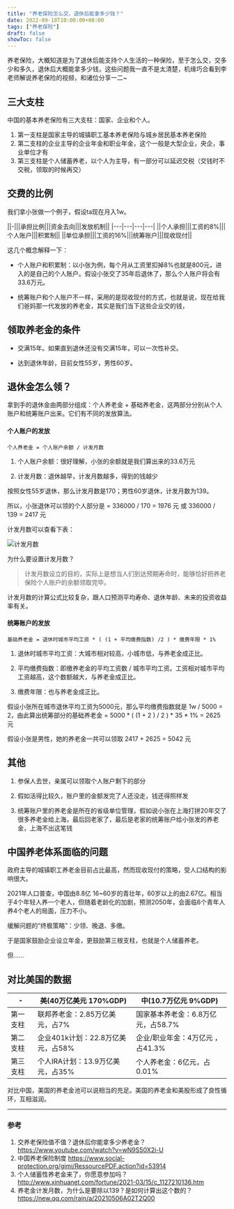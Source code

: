 ```yaml
---
title: "养老保险怎么交，退休后能拿多少钱？"
date: 2022-09-18T10:00:00+08:00
tags: ["养老保险"]
draft: false
showToc: false
---
```

养老保险，大概知道是为了退休后能支持个人生活的一种保险，至于怎么交，交多少和多久，退休后大概能拿多少钱，这些问题我一直不是太清楚，机缘巧合看到李老师解说养老保险的视频，和诸位分享一二~
## 三大支柱
中国的基本养老保险有三大支柱：国家、企业和个人。

1. 第一支柱是国家主导的城镇职工基本养老保险与城乡居民基本养老保险  
2. 第二支柱的企业主导的企业年金和职业年金，这个一般是大型企业，央企，事业单位才有  
3. 第三支柱是个人储蓄养老，以个人为主导，有一部分可以延迟交税（交钱时不交税，领取的时候再交）  
## 交费的比例
我们拿小张做一个例子，假设ta现在月入1w。

||-|||承担比例|||资金去向|||发放机制||
|---|---|---|---|
||个人承担|||工资的8%|||个人账户|||积累制||
||单位承担|||工资的16%|||统筹账户|||现收现付||

这几个概念解释一下：

- 个人账户和积累制：以小张为例，每个月从工资里扣掉8%也就是800元，进入的是自己的个人账户。假设小张交了35年后退休了，那么个人账户将会有33.6万元。

- 统筹账户和个人账户不一样，采用的是现收现付的方式，也就是说，现在给我们爸妈那一代发放的养老金，其实是我们当下这些企业交的钱，

## 领取养老金的条件
- 交满15年。如果直到退休还没有交满15年，可以一次性补交。

- 达到退休年龄，目前女性55岁，男性60岁。

## 退休金怎么领？
拿到手的退休金由两部分组成：个人养老金 + 基础养老金，这两部分分别从个人账户和统筹账户出来。它们有不同的发放算法。

#### 个人账户的发放
```
个人养老金 = 个人账户余额 / 计发月数
```

1. 个人账户余额：很好理解，小张的余额就是我们算出来的33.6万元

2. 计发月数：退休越早，计发月数越多，得到的钱越少

按照女性55岁退休，那么计发月数是170；男性60岁退休，计发月数为139。


所以，小张退休可以领的个人部分是 = 336000 / 170 = 1976 元
或  336000 / 139 = 2417 元

计发月数可以查看下表：


![计发月数](https://nic-gz-1308403500.file.myqcloud.com/other/chinese-old-age-insurance-2022-09-19-00-57-59.png)


为什么要设置计发月数？

>计发月数设立的目的，实际上是想当人们到达预期寿命时，能够恰好把养老保险个人账户的余额领取完毕。

计发月数的计算公式比较复杂，跟人口预测平均寿命、退休年龄、未来的投资收益率有关。

#### 统筹账户的发放
```
基础养老金 = 退休时城市平均工资 * ( (1 + 平均缴费指数) /2 ) * 缴费年限 * 1%
```

1. 退休时城市平均工资：大城市相对较高，小城市低，与养老金成正比。

2. 平均缴费指数：即缴养老金的平均工资数 / 城市平均工资。工资相对城市平均工资越高，这个数额越大，与养老金成正比。 

3. 缴费年限：也与养老金成正比。

假设小张所在城市退休平均工资为5000元，那么平均缴费指数就是 1w / 5000 = 2，由此算出统筹部分的基础养老金 = 5000 * (  (1 + 2 ) / 2 ) * 35 * 1% =  2625 元


假设小张是男性，她的养老金一共可以领取 2417 + 2625 =  5042 元

## 其他
1. 参保人去世，亲属可以领取个人账户剩下的部分

2. 假如活得比较久，账户里的金额发完了人还没走，钱还得照样发

3. 统筹账户里的养老金是所在的省级单位管理，假如说小张在上海打拼20年交了很多养老金给上海，最后回老家了，最后是老家的统筹账户给小张发的养老金，上海不出这笔钱

## 中国养老体系面临的问题
 政府主导的城镇职工养老金目前占比最高，然而现收现付的策略，受人口结构的影响很大。

2021年人口普查，中国由8.8亿 16~60岁的青壮年，60岁以上的由2.67亿。相当于4个年轻人养一个老人，但随着老龄化的加剧，预测2050年，会面临6个青年人养4个老人的局面，压力不小。

缓解问题的“终极策略”：少领、晚退、多缴。

于是国家鼓励企业设立年金，更鼓励第三根支柱，也就是个人储蓄养老。

但……

## 对比美国的数据
|-|美(40万亿美元 170%GDP)|中(10.7万亿元 9%GDP)|
|---|---|---|
|第一支柱|联邦养老金：2.85万亿美元，占7%|国家基本养老金：6.8万亿元，占58.7%|
|第二支柱|企业401k计划：22.8万亿美元，占58%|企业/职业年金：4万亿元 ，占41.3%|
|第三支柱|个人IRA计划：13.9万亿美元，占35%|个人养老金：6亿元，占0.01% |

对比中国，美国的养老金池可以说相当的充足。美国的养老金和美股形成了良性循环，互相滋润。



---
### 参考
1. 交养老保险值不值？退休后你能拿多少养老金？ https://www.youtube.com/watch?v=wN9S50X2i-U
3. 中国养老保险制度 https://www.social-protection.org/gimi/RessourcePDF.action?id=53914
4. 个人储蓄性养老金来了，你愿意参加吗？ http://www.xinhuanet.com/fortune/2021-03/15/c_1127210136.htm
5. 养老金计发月数，为什么是要除以139？是如何计算出这个数的？ https://new.qq.com/rain/a/20210506A02T2Q00